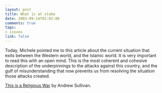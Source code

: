 ```yaml
--- 
layout: post
title: What is at stake
date: 2003-09-14T03:02:00
comments: true
tags:
- issues
link: false
---
```

Today, Michele pointed me to this article about the current situation that exits between the Western world, and the Islamic world. It is very important to read this with an open mind. This is the most coherent and cohesive description of the underpinnings to the attacks against this country, and the gulf of misunderstanding that now prevents us from resolving the situation those attacks created.

<a href="http://andrewsullivan.com/thewar.php?artnum=20011007">This is a Religious War</a> by Andrew Sullivan.
